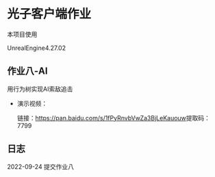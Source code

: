 # 光子客户端作业

本项目使用

UnrealEngine4.27.02



## 作业八-AI

用行为树实现AI索敌追击

- 演示视频：

  链接：https://pan.baidu.com/s/1fPyRnvbVwZa3BjLeKauouw 
  ​	提取码：7799




## 日志
2022-09-24 提交作业八



